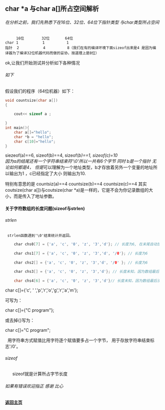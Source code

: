 char *a 与char a[]所占空间解析
-------------
###### 在分析之前，我们先熟悉下在16位、32位、64位下指针类型 与char类型所占空间
         16位        32位       64位
    char 1           1          1
    指针  2           4          8（我们在有的编译环境下面sizeof出来是4 是因为编译器为了编译32位机器代码而做的妥协，按道理上是8位）

ok,让我们开始测试并分析如下各种情况
###### 如下
假设我们的程序（64位机器）如下：


```c
void countsize(char a[])  
{  
  
    cout<< sizeof a ;  
  
} 
int main(){
    char a[]="hello";
    char *b = "hello";
    char c[10]="hello";
}

```
siezeof(a)==6, sizeof(b)==4, sizeof(*b)==1, sizeof(c)=10  
因为a的结尾还有一个字符串结束符'\0'所以一共有6个字节
同时 b是一个指针 无论如何都是4， 但是*可以理解为一个地址类型，b才存放着另外一个变量的地址所以输出为1
，c已经指定了大小 则输出为10.

特别有意思的是 countsiz(a)==4 countsize(b)==4 countsize(c)==4 其实coutsize(char a[])与coutsize(char *a)是一样的，它是不会为你记录数组的大小，而是传入了地址参数。
#### 关于字符数组的长度问题(sizeof与strlen)
###### strlen
     strlen函数遇到'\0'结束统计并返回。
```c
    char chs0[7] = {'a', 'c', '0', 'z', '3','d'}; // 长度为6, 在末尾自动加上了'\0'
    
    char chs1[7] = {'a', 'c', '0', 'z', '3','d', '/0'}; // 长度为6
    
    char chs2[] = {'a', 'c', '0', 'z', '3','d', '/0' }; // 长度为6
    
    char chs3[] = {'a', 'c', '0', 'z', '3','d'}; // 长度未知，因为数组最后没有结束符'/0'
    
    char chs4[6] = {'a', 'c', '0', 'z', '3','d'}// 长度未知，因为数组最后没有结束符'/0'

```
char c[]={'c', ' ','p','r','o','g','r','a','m'};

 可写为：
 
   char c[]={"C program"};
   
或去掉{}写为：

   char c[]="C program";
   
   用字符串方式赋值比用字符逐个赋值要多占一个字节， 用于存放字符串结束标志'/0'。
###### sizeof
       sizeof就是计算所占字节长度
     

###### 如果有错误欢迎指正 感谢 比心

#### [返回主页](http://Lucas-Yang.github.io)
